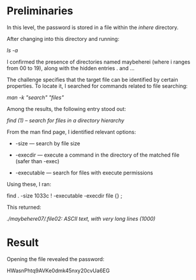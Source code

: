 # Preliminaries

In this level, the password is stored in a file within the *inhere* directory.

After changing into this directory and running:

*ls -a*

I confirmed the presence of directories named maybeherei (where i ranges from 00 to 19), along with the hidden entries . and ...

The challenge specifies that the target file can be identified by certain properties. To locate it, I searched for commands related to file searching:

*man -k "search" "files"*

Among the results, the following entry stood out:

*find (1) – search for files in a directory hierarchy*

From the man find page, I identified relevant options:

   - -size — search by file size

   - -execdir — execute a command in the directory of the matched file (safer than -exec)

   - -executable — search for files with execute permissions

Using these, I ran:

find . -size 1033c ! -executable -execdir file {} \;

This returned:

*./maybehere07/.file02: ASCII text, with very long lines (1000)*

# Result

Opening the file revealed the password:

HWasnPhtq9AVKe0dmk45nxy20cvUa6EG
